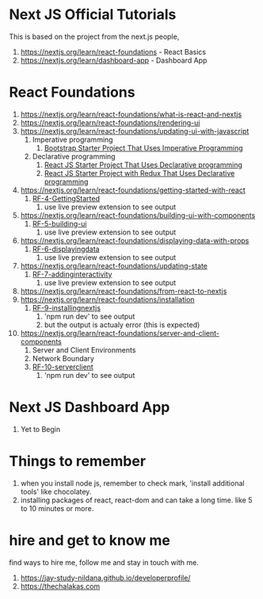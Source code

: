 # Next JS Official Tutorials

This is based on the project from the next.js people, 

1. https://nextjs.org/learn/react-foundations - React Basics
1. https://nextjs.org/learn/dashboard-app - Dashboard App

# React Foundations

1. https://nextjs.org/learn/react-foundations/what-is-react-and-nextjs
1. https://nextjs.org/learn/react-foundations/rendering-ui
1. https://nextjs.org/learn/react-foundations/updating-ui-with-javascript
    1. Imperative programming
        1. [Bootstrap Starter Project That Uses Imperative Programming](https://github.com/Jay-study-nildana/FrontEndForStudents/tree/main/BootstrapForStudents/Bootstrap5/Bootstrap5TemplateStarterAmeeshaPatel)
    1. Declarative programming
        1. [React JS Starter Project That Uses Declarative programming](https://github.com/Jay-study-nildana/FrontEndForStudents/tree/main/ReactJSForStudents/reactjsstartertemplate)
        1. [React JS Starter Project with Redux That Uses Declarative programming](https://github.com/Jay-study-nildana/FrontEndForStudents/tree/main/ReactJSForStudents/reduxhelloworldNASAAPOD)
1. https://nextjs.org/learn/react-foundations/getting-started-with-react
    1. [RF-4-GettingStarted](RF-4-GettingStarted)
        1. use live preview extension to see output
1. https://nextjs.org/learn/react-foundations/building-ui-with-components
    1. [RF-5-building-ui](RF-5-building-ui)
        1. use live preview extension to see output    
1. https://nextjs.org/learn/react-foundations/displaying-data-with-props
    1. [RF-6-displayingdata](RF-6-displayingdata)   
        1. use live preview extension to see output
1. https://nextjs.org/learn/react-foundations/updating-state
    1. [RF-7-addinginteractivity](RF-7-addinginteractivity)
        1. use live preview extension to see output
1. https://nextjs.org/learn/react-foundations/from-react-to-nextjs
1. https://nextjs.org/learn/react-foundations/installation 
    1. [RF-9-installingnextjs](RF-9-installingnextjs)
        1. 'npm run dev' to see output
        1. but the output is actualy error (this is expected)
1. https://nextjs.org/learn/react-foundations/server-and-client-components
    1. Server and Client Environments  
    1. Network Boundary
    1. [RF-10-serverclient](RF-10-serverclient)  
        1. 'npm run dev' to see output

# Next JS Dashboard App

1. Yet to Begin

# Things to remember

1. when you install node js, remember to check mark, 'install additional tools' like chocolatey.
1. installing packages of react, react-dom and can take a long time. like 5 to 10 minutes or more. 

# hire and get to know me

find ways to hire me, follow me and stay in touch with me.

1. https://jay-study-nildana.github.io/developerprofile/
1. https://thechalakas.com
